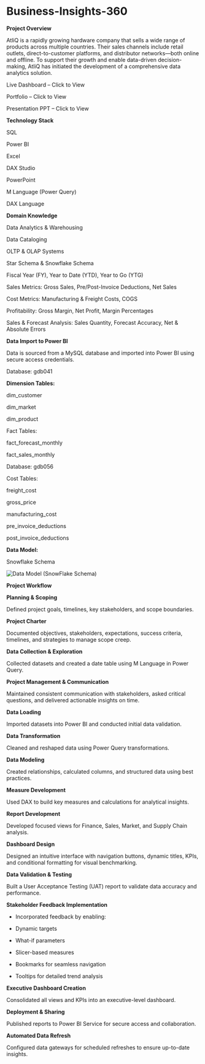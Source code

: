 # Business-Insights-360

**Project Overview**

AtliQ is a rapidly growing hardware company that sells a wide range of products across multiple countries. Their sales channels include retail outlets, direct-to-customer platforms, and distributor networks—both online and offline. To support their growth and enable data-driven decision-making, AtliQ has initiated the development of a comprehensive data analytics solution.

Live Dashboard – Click to View

Portfolio – Click to View

Presentation PPT – Click to View

**Technology Stack**

SQL

Power BI

Excel

DAX Studio

PowerPoint

M Language (Power Query)

DAX Language

**Domain Knowledge**

Data Analytics & Warehousing

Data Cataloging

OLTP & OLAP Systems

Star Schema & Snowflake Schema

Fiscal Year (FY), Year to Date (YTD), Year to Go (YTG)

Sales Metrics: Gross Sales, Pre/Post-Invoice Deductions, Net Sales

Cost Metrics: Manufacturing & Freight Costs, COGS

Profitability: Gross Margin, Net Profit, Margin Percentages

Sales & Forecast Analysis: Sales Quantity, Forecast Accuracy, Net & Absolute Errors

**Data Import to Power BI**

Data is sourced from a MySQL database and imported into Power BI using secure access credentials.

Database: gdb041

**Dimension Tables:**

dim_customer

dim_market

dim_product

Fact Tables:

fact_forecast_monthly

fact_sales_monthly

Database: gdb056

Cost Tables:

freight_cost

gross_price

manufacturing_cost

pre_invoice_deductions

post_invoice_deductions

**Data Model:**

Snowflake Schema

![Data Model (SnowFlake Schema)](https://github.com/user-attachments/assets/97dc7fd5-0722-494b-8508-8646057fb861)


**Project Workflow**

**Planning & Scoping**

Defined project goals, timelines, key stakeholders, and scope boundaries.

**Project Charter**

Documented objectives, stakeholders, expectations, success criteria, timelines, and strategies to manage scope creep.

**Data Collection & Exploration**

Collected datasets and created a date table using M Language in Power Query.

**Project Management & Communication**

Maintained consistent communication with stakeholders, asked critical questions, and delivered actionable insights on time.

**Data Loading**

Imported datasets into Power BI and conducted initial data validation.

**Data Transformation**

Cleaned and reshaped data using Power Query transformations.

**Data Modeling**

Created relationships, calculated columns, and structured data using best practices.

**Measure Development**

Used DAX to build key measures and calculations for analytical insights.

**Report Development**

Developed focused views for Finance, Sales, Market, and Supply Chain analysis.

**Dashboard Design**

Designed an intuitive interface with navigation buttons, dynamic titles, KPIs, and conditional formatting for visual benchmarking.

**Data Validation & Testing**

Built a User Acceptance Testing (UAT) report to validate data accuracy and performance.

**Stakeholder Feedback Implementation**

- Incorporated feedback by enabling:

- Dynamic targets

- What-if parameters

- Slicer-based measures

- Bookmarks for seamless navigation

- Tooltips for detailed trend analysis

**Executive Dashboard Creation**

Consolidated all views and KPIs into an executive-level dashboard.

**Deployment & Sharing**

Published reports to Power BI Service for secure access and collaboration.

**Automated Data Refresh**

Configured data gateways for scheduled refreshes to ensure up-to-date insights.


